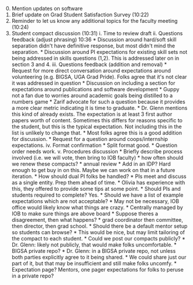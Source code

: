 0. Mention updates on software
1. Brief update on Grad Student Satisfaction Survey (10:22)
2. Reminder to let us know any additional topics for the faculty meeting (10:24)
3. Student compact discussion (10:31)
    i. Time to review draft
    ii. Questions feedback (adjust phrasing) 10:36
        * Discussion around hard/soft skill separation didn't have definitive response, but most didn't mind the separation.
        * Discussion around PI expectations for existing skill sets not being addressed in skills questions (1,2). This is addressed later on in section 3 and 4.
    iii. Questions feedback (addition and removal)
        * Request for more direct conversation around expectations around volunteering (e.g. BIGSA, UGA Grad Pride). Folks agree that it's not clear it was addressed in question
        * Discussion on including a section for expectations around publications and software development
            * Guppy not a fan due to worries around academic goals being distilled to a numbers game
            * Zarif advocate for such a question because it provides a more clear metric indicating it is time to graduate.
            * Dr. Glenn mentions this kind of already exists. The expectation is at least 3 first author papers worth of content. Sometimes this differs for reasons specific to the student, but this is the typical expectation. Not including this in the list is unlikely to change that. 
            * Most folks agree this is a good addition for discussion.
        * Request for a question around coops/internship expectations.
    iv. Format confirmation
        * Split format good. 
        * Question order needs work.
    v. Procedures discussion
        * Briefly describe process involved (i.e. we will vote, then bring to IOB faculty)
        * how often should we renew these compacts?
            * annual review 
            * Add in an IDP? Hard enough to get buy in on this. Maybe we can work on that in a future iteration.
        * How should dual PI folks be handled?
            * PIs meet and discuss as a single entity. Prep them ahead of time.
            * Olivia has experience with this, they offered to provide some tips at some point.
        * Should PIs and students required to complete? Yes.
        * Should we have a list of example expectations which are not acceptable?
            * May not be necessary, IOB office would likely know what things are crazy.
        * Centrally managed by IOB to make sure things are above board
        * Suppose theres a disagreement, then what happens?
            * grad coordinator then committee, then director, then grad school.
        * Should there be a default mentor setup so students can browse?
            * This would be nice, but may limit tailoring of the compact to each student.
            * Could we post our compacts publicly?
                * Dr. Glenn: likely not publicly, that would make folks uncomfortable.
                * BIGSA private repo?
                * Dr. Glenn: in a BIGSA private repo, not unless both parties explicitly agree to it being shared.
                * We could share just our part of it, but that may be insufficient and still make folks uncomfy. 
        * Expectation page? Mentors, one pager expectations for folks to peruse in a private repo?
